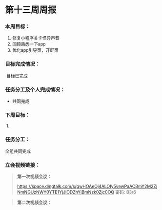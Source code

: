 # 第十三周周报

### 本周目标：

1. 修复小程序关卡怪异声音
2. 回顾熟悉一下app
3. 优化app引导页，开屏页

### 目标完成情况：

​	目标已完成

### 任务分工及个人完成情况：

- 共同完成

### 下周目标：

​	1.

### 任务分工：

全组共同完成

### 立会视频链接：

> **第一次视频会议：**
>
> https://space.dingtalk.com/s/gwHOAeOj4ALOIy5vewPaACBmY2M2ZjNmNGUzNWY0YTE1YjJlODZhYjBmNzk0Zjc0OQ 密码: B3r6

> **第二次视频会议：**
>
> 

